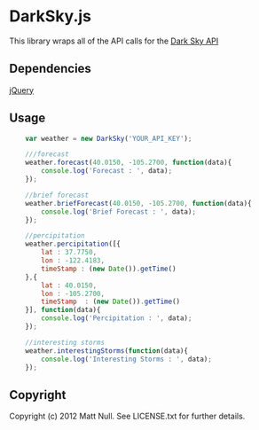 DarkSky.js
==========

This library wraps all of the API calls for the <a href="https://developer.darkskyapp.com/docs" target="_blank">Dark Sky API</a>

Dependencies
------------

<a href="http://jquery.com" target="_blank">jQuery</a>

Usage
-----

```javascript
	var weather = new DarkSky('YOUR_API_KEY');

	///forecast
	weather.forecast(40.0150, -105.2700, function(data){
		console.log('Forecast : ', data);
	});

	//brief forecast
	weather.briefForecast(40.0150, -105.2700, function(data){
		console.log('Brief Forecast : ', data);
	});

	//percipitation
	weather.percipitation([{
		lat : 37.7750, 
		lon : -122.4183,
		timeStamp : (new Date()).getTime()
	},{
		lat : 40.0150, 
		lon : -105.2700,
		timeStamp  : (new Date()).getTime()
	}], function(data){
		console.log('Percipitation : ', data);
	});

	//interesting storms
	weather.interestingStorms(function(data){
		console.log('Interesting Storms : ', data);
	});
```

Copyright
---------

Copyright (c) 2012 Matt Null. See LICENSE.txt for further details.

